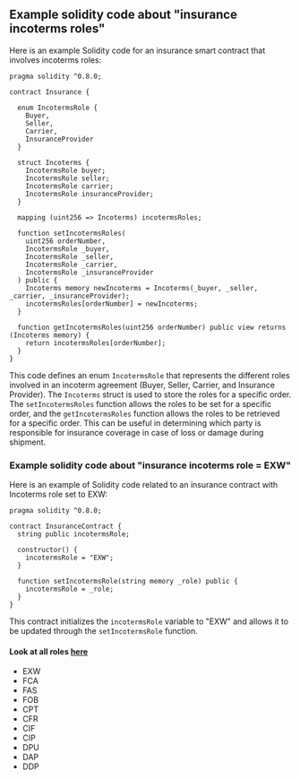 ## Example solidity code about "insurance incoterms roles"
Here is an example Solidity code for an insurance smart contract that involves incoterms roles:

```
pragma solidity ^0.8.0;

contract Insurance {

  enum IncotermsRole { 
    Buyer, 
    Seller, 
    Carrier, 
    InsuranceProvider 
  }

  struct Incoterms {
    IncotermsRole buyer;
    IncotermsRole seller;
    IncotermsRole carrier;
    IncotermsRole insuranceProvider;
  }

  mapping (uint256 => Incoterms) incotermsRoles;

  function setIncotermsRoles(
    uint256 orderNumber, 
    IncotermsRole _buyer, 
    IncotermsRole _seller, 
    IncotermsRole _carrier, 
    IncotermsRole _insuranceProvider
  ) public {
    Incoterms memory newIncoterms = Incoterms(_buyer, _seller, _carrier, _insuranceProvider);
    incotermsRoles[orderNumber] = newIncoterms;
  }

  function getIncotermsRoles(uint256 orderNumber) public view returns (Incoterms memory) {
    return incotermsRoles[orderNumber];
  }
}
```

This code defines an enum `IncotermsRole` that represents the different roles involved in an incoterm agreement (Buyer, Seller, Carrier, and Insurance Provider). The `Incoterms` struct is used to store the roles for a specific order. The `setIncotermsRoles` function allows the roles to be set for a specific order, and the `getIncotermsRoles` function allows the roles to be retrieved for a specific order. This can be useful in determining which party is responsible for insurance coverage in case of loss or damage during shipment.

### Example solidity code about "insurance incoterms role = EXW"
Here is an example of Solidity code related to an insurance contract with Incoterms role set to EXW:
```
pragma solidity ^0.8.0;

contract InsuranceContract {
  string public incotermsRole;

  constructor() {
    incotermsRole = "EXW";
  }

  function setIncotermsRole(string memory _role) public {
    incotermsRole = _role;
  }
}
```

This contract initializes the `incotermsRole` variable to "EXW" and allows it to be updated through the `setIncotermsRole` function.

#### Look at all roles [here](https://github.com/mosi-arch/documents/blob/main/incoterms-issue.md)
- EXW 
- FCA 
- FAS 
- FOB 
- CPT 
- CFR 
- CIF 
- CIP 
- DPU 
- DAP 
- DDP
